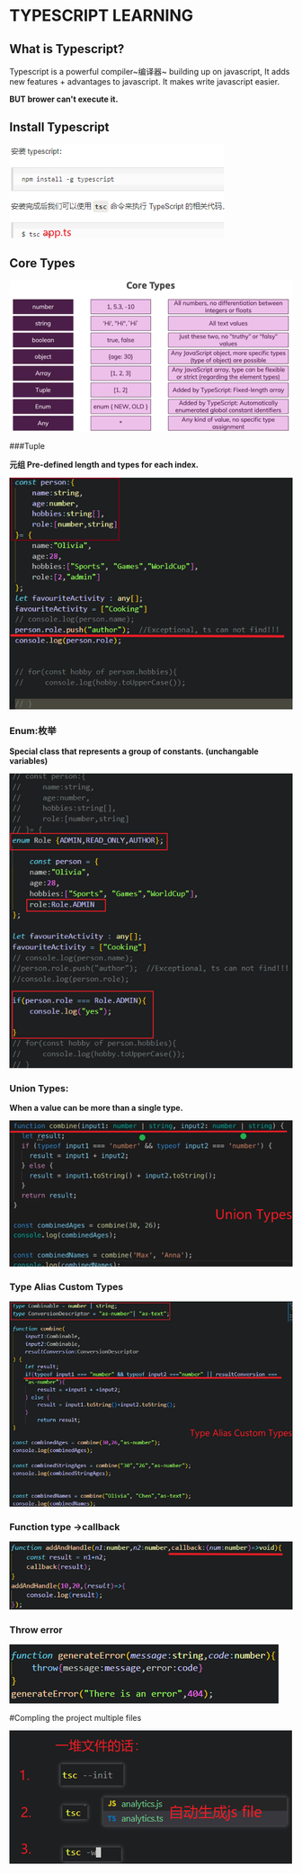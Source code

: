 # TYPESCRIPT LEARNING

## What is Typescript?

Typescript is a powerful compiler~编译器~ building up on javascript, It adds new features + advantages to javascript. It makes write javascript easier.

**BUT brower can't execute it.**



## Install Typescript

![1670375569556](README.assets/1670375569556.png)



## Core Types

![1670379166390](README.assets/1670379166390.png)



###Tuple

**元组 Pre-defined length and types for each index.**

![1670375296836](README.assets/1670375296836.png)



### Enum:枚举 

**Special class that represents a group of constants. (unchangable variables)**

![1670379389843](README.assets/1670379389843.png)



### Union Types: 

**When a value can be more than a single type.**

![1670381129775](README.assets/1670381129775.png)



### Type Alias Custom Types

![1670384302800](README.assets/1670384302800.png)



### Function type ->callback

![1670404721587](README.assets/1670404721587.png)



### Throw error

![1670405398431](README.assets/1670405398431.png)







#Compling the project multiple files

![1670406652904](README.assets/1670406652904.png)


